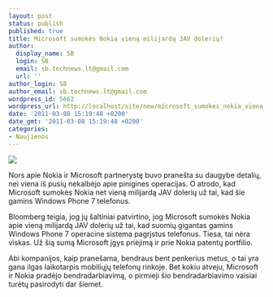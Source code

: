 ```yaml
---
layout: post
status: publish
published: true
title: Microsoft sumokės Nokia vieną milijardą JAV dolerių?
author:
  display_name: SB
  login: SB
  email: sb.technews.lt@gmail.com
  url: ''
author_login: SB
author_email: sb.technews.lt@gmail.com
wordpress_id: 5662
wordpress_url: http://localhost/site/new/microsoft_sumokes_nokia_viena_milijarda_jav_doleriu/
date: '2011-03-08 15:19:48 +0200'
date_gmt: '2011-03-08 15:19:48 +0200'
categories:
- Naujienos
---
```

<div class="imgright"><img src="http://technews.lt/upload/Windows_Phone_7_Screenshot.jpg"  /></div>
<p>Nors apie Nokia ir Microsoft partnerystę buvo pranešta su daugybe detalių, nei viena iš pusių nekalbėjo apie pinigines operacijas. O atrodo, kad Microsoft sumokės Nokia net vieną milijardą JAV dolerių už tai, kad šie gamins Windows Phone 7 telefonus.</p>
<p>Bloomberg teigia, jog jų šaltiniai patvirtino, jog Microsoft sumokės Nokia apie vieną milijardą JAV dolerių už tai, kad suomių gigantas gamins Windows Phone 7 operacine sistema pagrįstus telefonus. Tiesa, tai nėra viskas. Už šią sumą Microsoft įgys priėjimą ir prie Nokia patentų portfilio.</p>
<p>Abi kompanijos, kaip pranešama, bendraus bent penkerius metus, o tai yra gana ilgas laikotarpis mobiliųjų telefonų rinkoje. Bet kokiu atveju, Microsoft ir Nokia pradėjo bendradarbiavimą, o pirmieji šio bendradarbiavimo vaisiai turėtų pasirodyti dar šiemet.<br /></p>
